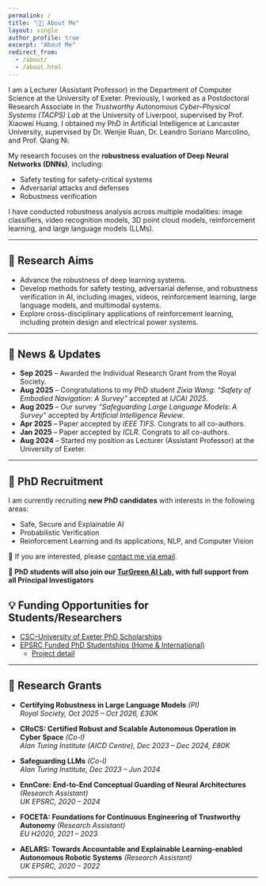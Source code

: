 ```yaml
---
permalink: /
title: "👨‍🏫 About Me"
layout: single
author_profile: true
excerpt: "About Me"
redirect_from:
  - /about/
  - /about.html
---
```


I am a Lecturer (Assistant Professor) in the Department of Computer Science at the University of Exeter. Previously, I worked as a Postdoctoral Research Associate in the *Trustworthy Autonomous Cyber-Physical Systems (TACPS) Lab* at the University of Liverpool, supervised by Prof. Xiaowei Huang. I obtained my PhD in Artificial Intelligence at Lancaster University, supervised by Dr. Wenjie Ruan, Dr. Leandro Soriano Marcolino, and Prof. Qiang Ni.  

My research focuses on the **robustness evaluation of Deep Neural Networks (DNNs)**, including:  
- Safety testing for safety-critical systems  
- Adversarial attacks and defenses  
- Robustness verification


I have conducted robustness analysis across multiple modalities: image classifiers, video recognition models, 3D point cloud models, reinforcement learning, and large language models (LLMs).


---

## 🎯 Research Aims
- Advance the robustness of deep learning systems.  
- Develop methods for safety testing, adversarial defense, and robustness verification in AI, including images, videos, reinforcement learning, large language models, and multimodal systems.  
- Explore cross-disciplinary applications of reinforcement learning, including protein design and electrical power systems.

---

## 📰 News & Updates
- **Sep 2025** – Awarded the Individual Research Grant from the Royal Society.  
- **Aug 2025** – Congratulations to my PhD student *Zixia Wang*: *“Safety of Embodied Navigation: A Survey”* accepted at *IJCAI 2025*.  
- **Aug 2025** – Our survey *“Safeguarding Large Language Models: A Survey”* accepted by *Artificial Intelligence Review*.  
- **Apr 2025** – Paper accepted by *IEEE TIFS*. Congrats to all co-authors.  
- **Jan 2025** – Paper accepted by *ICLR*. Congrats to all co-authors.  
- **Aug 2024** – Started my position as Lecturer (Assistant Professor) at the University of Exeter.  

---

## 📢 PhD Recruitment
I am currently recruiting **new PhD candidates** with interests in the following areas:  
- Safe, Secure and Explainable AI  
- Probabilistic Verification  
- Reinforcement Learning and its applications, NLP, and Computer Vision  

📧 If you are interested, please [contact me via email](mailto:carolinemu96@yahoo.com).

**💪 PhD students will also join our [TurGreen AI Lab](https://trugreen-ai-lab.github.io/TruGreen-AI-Lab/#/), with full support from all Principal Investigators**


## 💡 Funding Opportunities for Students/Researchers
- [CSC–University of Exeter PhD Scholarships](https://www.exeter.ac.uk/study/pg-research/csc-scholarships/)  
- [EPSRC Funded PhD Studentships (Home & International)](https://www.exeter.ac.uk/study/pg-research/funding/phdfunding/epsrc-dtp-studentships/)  
  - [Project detail](https://www.exeter.ac.uk/v8media/recruitmentsites/documents/Robustness_Evaluation_in_Reinforcement_Learning_(Dr_Rohghui_Mu).pdf)
  

---

## 🔬 Research Grants
- **Certifying Robustness in Large Language Models** *(PI)*  
  *Royal Society, Oct 2025 – Oct 2026, £30K*
  
- **CRoCS: Certified Robust and Scalable Autonomous Operation in Cyber Space** *(Co-I)*  
  *Alan Turing Institute (AICD Centre), Dec 2023 – Dec 2024, £80K*  

- **Safeguarding LLMs** *(Co-I)*  
  *Alan Turing Institute, Dec 2023 – Jun 2024*  

- **EnnCore: End-to-End Conceptual Guarding of Neural Architectures** *(Research Assistant)*  
  *UK EPSRC, 2020 – 2024*  

- **FOCETA: Foundations for Continuous Engineering of Trustworthy Autonomy** *(Research Assistant)*  
  *EU H2020, 2021 – 2023*  

- **AELARS: Towards Accountable and Explainable Learning-enabled Autonomous Robotic Systems** *(Research Assistant)*  
  *UK EPSRC, 2020 – 2022*  


---





